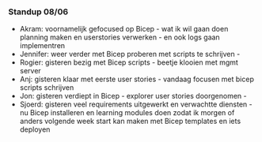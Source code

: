 ### Standup 08/06

- Akram: voornamelijk gefocused op Bicep - wat ik wil gaan doen planning maken en userstories verwerken - en ook logs gaan implementren
- Jennifer: weer verder met Bicep proberen met scripts te schrijven - 
- Rogier: gisteren bezig met Bicep scripts - beetje klooien met mgmt server 
- Anj: gisteren klaar met eerste user stories - vandaag focusen met bicep scripts schrijven
- Jon: gisteren verdiept in Bicep - explorer user stories doorgenomen - 
- Sjoerd: gisteren veel requirements uitgewerkt en verwachtte diensten - nu Bicep installeren en learning modules doen zodat ik morgen of anders volgende week start kan maken met Bicep templates en iets deployen